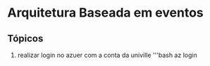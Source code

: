 # Arquitetura Baseada em eventos

## Tópicos

1. realizar login no azuer com a conta da univille
'''bash
az login